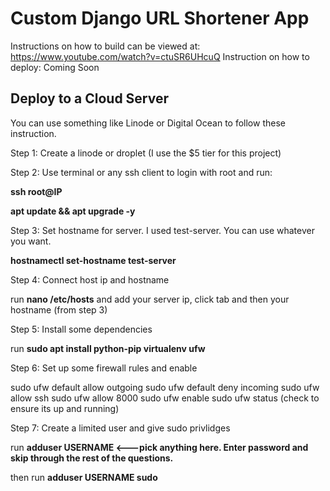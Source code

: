 # Custom Django URL Shortener App
Instructions on how to build can be viewed at: https://www.youtube.com/watch?v=ctuSR6UHcuQ
Instruction on how to deploy: Coming Soon

## Deploy to a Cloud Server

You can use something like Linode or Digital Ocean to follow these instruction.

Step 1: Create a linode or droplet (I use the $5 tier for this project)

Step 2: Use terminal or any ssh client to login with root and run: 

<b>ssh root@IP</b>

<b>apt update && apt upgrade -y</b>

Step 3: Set hostname for server. I used test-server. You can use whatever you want.

<b>hostnamectl set-hostname test-server</b>

Step 4: Connect host ip and hostname

run <b>nano /etc/hosts</b> and add your server ip, click tab and then your hostname (from step 3)

Step 5: Install some dependencies

run <b>sudo apt install python-pip virtualenv ufw</b>

Step 6: Set up some firewall rules and enable

sudo ufw default allow outgoing
sudo ufw default deny incoming
sudo ufw allow ssh
sudo ufw allow 8000
sudo ufw enable
sudo ufw status (check to ensure its up and running)

Step 7: Create a limited user and give sudo privlidges

run <b> adduser USERNAME <---pick anything here. Enter password and skip through the rest of the questions.</b>

then run <b> adduser USERNAME sudo</b>


